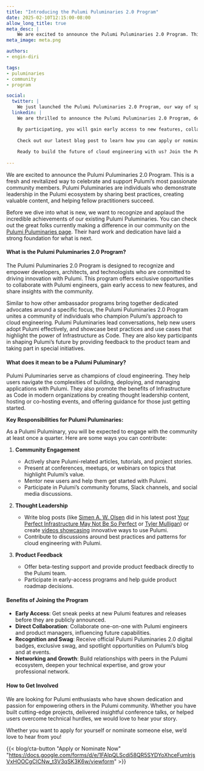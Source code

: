 ```yaml
---
title: "Introducing the Pulumi Puluminaries 2.0 Program"
date: 2025-02-10T12:15:00-08:00
allow_long_title: true
meta_desc: |
    We are excited to announce the Pulumi Puluminaries 2.0 Program. This is a fresh and revitalized way to celebrate and support Pulumi’s most passionate community members. Pulumi Puluminaries are individuals who demonstrate leadership in the Pulumi ecosystem by sharing best practices, creating valuable content, and helping fellow practitioners succeed.
meta_image: meta.png

authors:
- engin-diri

tags:
- puluminaries
- community
- program

social:
  twitter: |
    We just launched the Pulumi Puluminaries 2.0 Program, our way of spotlighting and supporting dedicated leaders in the Pulumi community. Want to learn more or nominate someone? Check out our blog post. 
  linkedin: |
    We are thrilled to announce the Pulumi Puluminaries 2.0 Program, designed to celebrate the dedication and expertise of our amazing community. Similar to how other ambassador programs bring together dedicated advocates, this initiative unites those who champion Pulumi’s approach to cloud engineering.

    By participating, you will gain early access to new features, collaborate one-on-one with our team, and share your unique insights with fellow Pulumi users. If you have been creating content, helping others adopt Pulumi, or promoting best practices, we want to hear your story.
    
    Check out our latest blog post to learn how you can apply or nominate someone who embodies the Pulumi spirit: <link>
    
    Ready to build the future of cloud engineering with us? Join the Pulumi Puluminaries 2.0 Program today.
    
---
```


We are excited to announce the Pulumi Puluminaries 2.0 Program. This is a fresh and revitalized way to celebrate and support Pulumi’s most passionate community members. Pulumi Puluminaries are individuals who demonstrate leadership in the Pulumi ecosystem by sharing best practices, creating valuable content, and helping fellow practitioners succeed.

Before we dive into what is new, we want to recognize and applaud the incredible achievements of our existing Pulumi Puluminaries. You can check out the great folks currently making a difference in our community on the [Pulumi Puluminaries page](/community/puluminaries/). Their hard work and dedication have laid a strong foundation for what is next.

#### What is the Pulumi Puluminaries 2.0 Program?

The Pulumi Puluminaries 2.0 Program is designed to recognize and empower developers, architects, and technologists who are committed to driving innovation with Pulumi. This program offers exclusive opportunities to collaborate with Pulumi engineers, gain early access to new features, and share insights with the community.

Similar to how other ambassador programs bring together dedicated advocates around a specific focus, the Pulumi Puluminaries 2.0 Program unites a community of individuals who champion Pulumi’s approach to cloud engineering. Pulumi Puluminaries lead conversations, help new users adopt Pulumi effectively, and showcase best practices and use cases that highlight the power of Infrastructure as Code. They are also key participants in shaping Pulumi’s future by providing feedback to the product team and taking part in special initiatives.

#### What does it mean to be a Pulumi Puluminary?

Pulumi Puluminaries serve as champions of cloud engineering. They help users navigate the complexities of building, deploying, and managing applications with Pulumi. They also promote the benefits of Infrastructure as Code in modern organizations by creating thought leadership content, hosting or co-hosting events, and offering guidance for those just getting started.

**Key Responsibilities for Pulumi Puluminaries:**

As a Pulumi Puluminary, you will be expected to engage with the community at least once a quarter. Here are some ways you can contribute:

1. **Community Engagement**
    - Actively share Pulumi-related articles, tutorials, and project stories.
    - Present at conferences, meetups, or webinars on topics that highlight Pulumi’s value.
    - Mentor new users and help them get started with Pulumi.
    - Participate in Pulumi’s community forums, Slack channels, and social media discussions.

2. **Thought Leadership**
    - Write blog posts (like [Simen A. W. Olsen](/blog/author/simen-a-w-olsen/) did in his latest post [Your Perfect Infrastructure May Not Be So Perfect](/blog/your-perfect-infrastructure/) or [Tyler Mulligan](/blog/author/tyler-mulligan/)) or create [videos showcasing](https://www.youtube.com/playlist?list=PLyy8Vx2ZoWlqxDJjRRhgLGu1_Oct0VVhN) innovative ways to use Pulumi.
    - Contribute to discussions around best practices and patterns for cloud engineering with Pulumi.

3. **Product Feedback**
    - Offer beta-testing support and provide product feedback directly to the Pulumi team.
    - Participate in early-access programs and help guide product roadmap decisions.

#### Benefits of Joining the Program

- **Early Access**: Get sneak peeks at new Pulumi features and releases before they are publicly announced.
- **Direct Collaboration**: Collaborate one-on-one with Pulumi engineers and product managers, influencing future capabilities.
- **Recognition and Swag**: Receive official Pulumi Puluminaries 2.0 digital badges, exclusive swag, and spotlight opportunities on Pulumi’s blog and at events.
- **Networking and Growth**: Build relationships with peers in the Pulumi ecosystem, deepen your technical expertise, and grow your professional network.

#### How to Get Involved

We are looking for Pulumi enthusiasts who have shown dedication and passion for empowering others in the Pulumi community. Whether you have built cutting-edge projects, delivered insightful conference talks, or helped users overcome technical hurdles, we would love to hear your story.

Whether you want to apply for yourself or nominate someone else, we’d love to hear from you!

{{< blog/cta-button "Apply or Nominate Now" "https://docs.google.com/forms/d/e/1FAIpQLScdi58QR5SYDYoXhceFumlrjsVxHOOCgCICNw_t3V3qSK3K6w/viewform" >}}
